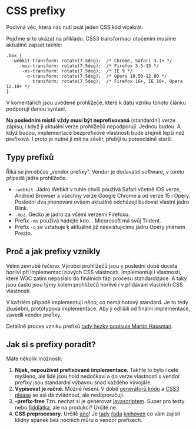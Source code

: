 
CSS prefixy
============

Podivná věc, která nás nutí psát jeden CSS kód vícekrát.

Pojďme si to ukázat na příkladu. CSS3 transformaci otočením musíme aktuálně zapsat takhle:

	.box {
	  -webkit-transform: rotate(7.5deg);  /* Chrome, Safari 3.1+ */
	     -moz-transform: rotate(7.5deg);  /* Firefox 3.5-15 */
	      -ms-transform: rotate(7.5deg);  /* IE 9 */
	       -o-transform: rotate(7.5deg);  /* Opera 10.50-12.00 */
	          transform: rotate(7.5deg);  /* Firefox 16+, IE 10+, Opera 12.10+ */
	}
	
V komentářích jsou uvedené prohlížeče, které k datu vzniku tohoto článku podporují danou syntaxi.	

**Na posledním místě vždy musí být neprefixovaná** (standardní) verze zápisu, i když ji aktuální verze prohlížečů nepodporují. Jednou budou. A když budou, implementace bezprefixové vlastnosti bude zřejmě lepší než prefixová. I proto   je nutné ji mít na závěr, přebíjí tu potenciálně starší.

Typy prefixů 
------------

Říká se jim občas „vendor prefixy”. Vendor je dodavatel software, v tomto případě jádra prohlížeče.

* `-webkit`. Jádro Webkit v tuhle chvíli používá Safari včetně iOS verze, Android Browser a všechny verze Google Chrome a od verze 15 i Opery. Poslední dva jmenovaní ovšem aktuálně odcházejí budovat vlastní jádro Blink.
* `-moz`. Gecko je jádro za všemi verzemi Firefoxu.
* Prefix `-ms` používá hádejte kdo… Micorosoft má svůj Trident.
* Prefix `-o` se vztahuje k aktuálně již neexistujícímu jádru Opery jménem Presto.
	

Proč a jak prefixy vznikly
--------------------------

Velmi zevrubě řečeno: Výrobci prohlížečů jsou v poslední době docela horliví při implementaci nových CSS vlastností. Implementují i vlastnosti, které W3C zatím neposlalo do finálních fází procesu standardizace. A taky jsou často jsou týmy kolem prohlížečů horlivé i v přidávání vlastních CSS vlastností.

V každém případě implementují něco, co nemá hotový standard. Je to tedy zkušební, prototypová implementace. Aby ji odlišili od finální implementace, zavedli vendor prefixy.

Detailně proces vzniku prefixů [tady hezky popisuje Martin Hassman](http://met.blog.root.cz/2008/09/10/k-cemu-jsou-v-css-potreba-vendor-prefixy/).


Jak si s prefixy poradit?
-------------------------

Máte několik možností:

1. **Nijak, nepoužívat prefixované implementace.** Takhle to bylo i celé myšleno, ale lidé jsou hold nedočkaví a do verze vlastností s vendor prefixy jsou standardní výbavou snad každého vývojáře.
2. **Vypisovat je ručně.** Možné řešení. V době [generátorů kódu](https://delicious.com/machal/css3-generators) a [CSS3 please](http://css3please.com/) se asi dá zvládnout, ale nedoporučuji.
3. **-prefix-free** Tzn. nechat si je generovat [javascriptem](http://leaverou.github.io/prefixfree/). Super pro testy nebo [fiddlátka](http://codepen.io/), ale na produkci? Určitě ne.
4. **CSS preprocesory.** Určitě [ano](http://kratce.vzhurudolu.cz/post/56084086629/css-preprocesory)! Je [tady](http://lesshat.com/) [řada](http://bourbon.io/) [knihoven](http://tj.github.io/nib/) co vám zajistí klidný spánek bez nočních můru o vendor prefixech.

	
	
	
	